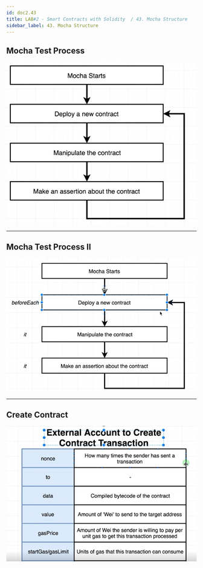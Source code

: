 ```yaml
---
id: doc2.43
title: LAB#2 - Smart Contracts with Solidity  / 43. Mocha Structure
sidebar_label: 43. Mocha Structure
---
```


## Mocha Test Process


![alt text](.\assets\Imagem43_1.jpg)


---

## Mocha Test Process II



![alt text](.\assets\Imagem43_2.jpg)


---

## Create Contract



![alt text](.\assets\Imagem43_3.jpg)

